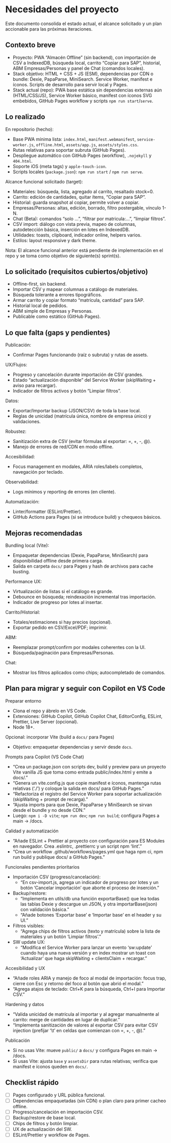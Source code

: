 # Necesidades del proyecto

Este documento consolida el estado actual, el alcance solicitado y un plan accionable para las próximas iteraciones.

## Contexto breve

- Proyecto: PWA “Almacén Offline” (sin backend), con importación de CSV a IndexedDB, búsqueda local, carrito “Copiar para SAP”, historial, ABM Empresas/Personas y panel de Chat (comandos locales).
- Stack objetivo: HTML + CSS + JS (ESM), dependencias por CDN o bundle: Dexie, PapaParse, MiniSearch. Service Worker, manifest e íconos. Scripts de desarrollo para servir local y Pages.
- Stack actual (repo): PWA base estática sin dependencias externas aún (HTML/CSS/JS), Service Worker básico, manifest con íconos SVG embebidos, GitHub Pages workflow y scripts `npm run start`/`serve`.

## Lo realizado

En repositorio (hecho):
- Base PWA mínima lista: `index.html`, `manifest.webmanifest`, `service-worker.js`, `offline.html`, `assets/app.js`, `assets/styles.css`.
- Rutas relativas para soportar subruta (GitHub Pages).
- Despliegue automático con GitHub Pages (workflow), `.nojekyll` y `404.html`.
- Soporte iOS (meta tags) y `apple-touch-icon`.
- Scripts locales (`package.json`): `npm run start` / `npm run serve`.

Alcance funcional solicitado (target):
- Materiales: búsqueda, lista, agregado al carrito, resaltado stock=0.
- Carrito: edición de cantidades, quitar ítems, “Copiar para SAP”.
- Historial: guarda snapshot al copiar, permite volver a copiar.
- Empresas/Personas: altas, edición, borrado, filtro postergable, vínculo 1-N.
- Chat (Beta): comandos “solo …”, “filtrar por matricula:…”, “limpiar filtros”.
- CSV import: diálogo con vista previa, mapeo de columnas, autodetección básica, inserción en lotes en IndexedDB.
- Utilidades: toasts, clipboard, indicador online, helpers varios.
- Estilos: layout responsive y dark theme.

Nota: El alcance funcional anterior está pendiente de implementación en el repo y se toma como objetivo de siguiente(s) sprint(s).

## Lo solicitado (requisitos cubiertos/objetivo)

- Offline-first, sin backend.
- Importar CSV y mapear columnas a catálogo de materiales.
- Búsqueda tolerante a errores tipográficos.
- Armar carrito y copiar formato “matrícula, cantidad” para SAP.
- Historial local de pedidos.
- ABM simple de Empresas y Personas.
- Publicable como estático (GitHub Pages).

## Lo que falta (gaps y pendientes)

Publicación:
- Confirmar Pages funcionando (raíz o subruta) y rutas de assets.

UX/Flujos:
- Progreso y cancelación durante importación de CSV grandes.
- Estado “actualización disponible” del Service Worker (skipWaiting + aviso para recargar).
- Indicador de filtros activos y botón “Limpiar filtros”.

Datos:
- Exportar/Importar backup (JSON/CSV) de toda la base local.
- Reglas de unicidad (matrícula única, nombre de empresa único) y validaciones.

Robustez:
- Sanitización extra de CSV (evitar fórmulas al exportar: =, +, -, @).
- Manejo de errores de red/CDN en modo offline.

Accesibilidad:
- Focus management en modales, ARIA roles/labels completos, navegación por teclado.

Observabilidad:
- Logs mínimos y reporting de errores (en cliente).

Automatización:
- Linter/formatter (ESLint/Prettier).
- GitHub Actions para Pages (si se introduce build) y chequeos básicos.

## Mejoras recomendadas

Bundling local (Vite):
- Empaquetar dependencias (Dexie, PapaParse, MiniSearch) para disponibilidad offline desde primera carga.
- Salida en carpeta `docs/` para Pages y hash de archivos para cache busting.

Performance UX:
- Virtualización de listas si el catálogo es grande.
- Debounce en búsqueda; reindexación incremental tras importación.
- Indicador de progreso por lotes al insertar.

Carrito/Historial:
- Totales/estimaciones si hay precios (opcional).
- Exportar pedido en CSV/Excel/PDF; imprimir.

ABM:
- Reemplazar prompt/confirm por modales coherentes con la UI.
- Búsqueda/paginación para Empresas/Personas.

Chat:
- Mostrar los filtros aplicados como chips; autocompletado de comandos.

## Plan para migrar y seguir con Copilot en VS Code

Preparar entorno
- Clona el repo y ábrelo en VS Code.
- Extensiones: GitHub Copilot, GitHub Copilot Chat, EditorConfig, ESLint, Prettier, Live Server (opcional).
- Node 18+.

Opcional: incorporar Vite (build a `docs/` para Pages)
- Objetivo: empaquetar dependencias y servir desde `docs`.

Prompts para Copilot (VS Code Chat)
- “Crea un package.json con scripts dev, build y preview para un proyecto Vite vanilla JS que toma como entrada public/index.html y emite a docs/.”
- “Genera un vite.config.js que copie manifest e íconos, mantenga rutas relativas (‘./’) y coloque la salida en docs/ para GitHub Pages.”
- “Refactoriza el registro del Service Worker para soportar actualización (skipWaiting + prompt de recarga).”
- “Ajusta imports para que Dexie, PapaParse y MiniSearch se sirvan desde el bundle y no desde CDN.”
- Luego: `npm i -D vite`; `npm run dev`; `npm run build`; configura Pages a main → /docs.

Calidad y automatización
- “Añade ESLint + Prettier al proyecto con configuración para ES Modules en navegador. Crea .eslintrc, .prettierrc y un script npm ‘lint’.”
- “Crea un workflow .github/workflows/pages.yml que haga npm ci, npm run build y publique docs/ a GitHub Pages.”

Funcionales pendientes prioritarios
- Importación CSV (progreso/cancelación):
   - “En csv-import.js, agrega un indicador de progreso por lotes y un botón ‘Cancelar importación’ que aborte el proceso de inserción.”
- Backup/restore:
   - “Implementa en utils/db una función exportarBase() que lea todas las tablas Dexie y descargue un JSON, y otra importarBase(json) con validación básica.”
   - “Añade botones ‘Exportar base’ e ‘Importar base’ en el header y su UI.”
- Filtros visibles:
   - “Agrega chips de filtros activos (texto y matrícula) sobre la lista de materiales y un botón ‘Limpiar filtros’.”
- SW update UX:
   - “Modifica el Service Worker para lanzar un evento ‘sw:update’ cuando haya una nueva versión y en index mostrar un toast con ‘Actualizar’ que haga skipWaiting + clientsClaim + recargar.”

Accesibilidad y UX
- “Añade roles ARIA y manejo de foco al modal de importación: focus trap, cierre con Esc y retorno del foco al botón que abrió el modal.”
- “Agrega atajos de teclado: Ctrl+K para la búsqueda, Ctrl+I para Importar CSV.”

Hardening y datos
- “Valida unicidad de matrícula al importar y al agregar manualmente al carrito: merge de cantidades en lugar de duplicar.”
- “Implementa sanitización de valores al exportar CSV para evitar CSV injection (prefijar ‘\t’ en celdas que comienzan con =, +, -, @).”

Publicación
- Si no usas Vite: mueve `public/` a `docs/` y configura Pages en main → /docs.
- Si usas Vite: ajusta `base` y `assetsDir` para rutas relativas; verifica que manifest e íconos queden en `docs/`.

## Checklist rápido

- [ ] Pages configurado y URL pública funcional.
- [ ] Dependencias empaquetadas (sin CDN) o plan claro para primer cacheo offline.
- [ ] Progreso/cancelación en importación CSV.
- [ ] Backup/restore de base local.
- [ ] Chips de filtros y botón limpiar.
- [ ] UX de actualización del SW.
- [ ] ESLint/Prettier y workflow de Pages.
